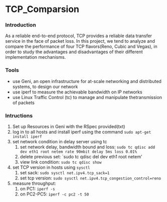 # TCP_Comparsion

### Introduction
As a reliable end-to-end protocol, TCP provides a reliable data transfer service in the face of packet loss. In this project, we tend to analyze and compare the performance of  four TCP flavors(Reno, Cubic and Vegas), in order to study the advantages and disadvantages of their different implementation mechanisms.

### Tools
* use Geni, an open infrastructure for at-scale networking and distributed systems, to design our network
* use iperf to measure the achievable bandwidth on IP networks
* use Linux Traffic Control (tc) to manage and manipulate thetransmission of packets

### Intructions
1. Set up Resources in Geni with the RSpec provided(txt)
2. log in to all hosts and install iperf using the command `sudo apt-get install iperf`
3. set network condition in delay server using tc
    1. set network delay, bandwidth bound and loss: `sudo tc qdisc add dev eth1 root netem rate 90mbit delay 5ms loss 0.01%`
    2. delete previous set: `sudo tc qdisc del dev eth1 root netem'
    3. view link condition: `sudo tc qdisc show`
5. set TCP version in hosts using `sysctl` 
    1. set sack: `sudo sysctl net.ipv4.tcp_sack=1`
    2. set tcp version: `sudo sysctl net.ipv4.tcp_congestion_control=reno`
6. measure throughput: 
    1. on PC1: `iperf -s`
    2. on PC2-PC5: `iperf -c pc2 -t 50`

